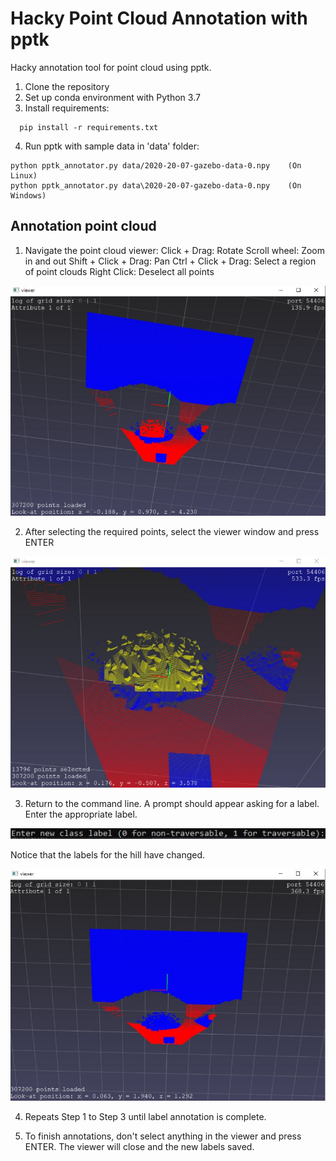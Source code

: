 # Hacky Point Cloud Annotation with pptk
Hacky annotation tool for point cloud using pptk.

1) Clone the repository
2) Set up conda environment with Python 3.7
3) Install requirements:
```
  pip install -r requirements.txt
```  
4) Run pptk with sample data in 'data' folder:
```
python pptk_annotator.py data/2020-20-07-gazebo-data-0.npy    (On Linux)
python pptk_annotator.py data\2020-20-07-gazebo-data-0.npy    (On Windows)
```

## Annotation point cloud

1) Navigate the point cloud viewer:
  Click + Drag: Rotate
  Scroll wheel: Zoom in and out
  Shift + Click + Drag: Pan
  Ctrl + Click + Drag: Select a region of point clouds
  Right Click: Deselect all points
  
![Viewer](/imgs/instruction01.jpg)

2) After selecting the required points, select the viewer window and press ENTER

![Selecting points](/imgs/instruction02.jpg)

3) Return to the command line. A prompt should appear asking for a label. Enter the appropriate label.

![cmd line prompt](/imgs/instruction03.jpg)

  Notice that the labels for the hill have changed.

![changed points](/imgs/instruction04.jpg)

4) Repeats Step 1 to Step 3 until label annotation is complete.

5) To finish annotations, don't select anything in the viewer and press ENTER. The viewer will close and the new labels saved. 

  
